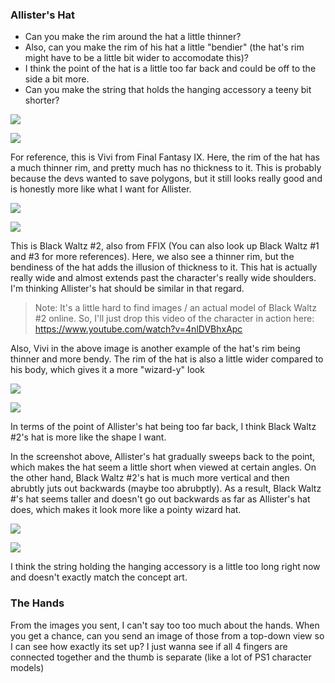 
### Allister's Hat

- Can you make the rim around the hat a little thinner?
- Also, can you make the rim of his hat a little "bendier" (the hat's rim might have to be a little bit wider to accomodate this)?
- I think the point of the hat is a little too far back and could be off to the side a bit more.
- Can you make the string that holds the hanging accessory a teeny bit shorter?

![](<../../../../_Meta/Attachments/Pasted image 20250530153103.png>)

![](<../../../../_Meta/Attachments/Pasted image 20250530153229.png>)

For reference, this is Vivi from Final Fantasy IX. Here, the rim of the hat has a much thinner rim, and pretty much has no thickness to it. This is probably because the devs wanted to save polygons, but it still looks really good and is honestly more like what I want for Allister.

![](<../../../../_Meta/Attachments/Black_Waltz_2-FFIX.PNG.webp>)

![](<../../../../_Meta/Attachments/Pasted image 20250530154229.png>)

This is Black Waltz #2, also from FFIX (You can also look up Black Waltz #1 and #3 for more references). Here, we also see a thinner rim, but the bendiness of the hat adds the illusion of thickness to it. This hat is actually really wide and almost extends past the character's really wide shoulders. I'm thinking Allister's hat should be similar in that regard.

> Note: It's a little hard to find images / an actual model of Black Waltz #2 online. So, I'll just drop this video of the character in action here: <https://www.youtube.com/watch?v=4nlDVBhxApc>

Also, Vivi in the above image is another example of the hat's rim being thinner and more bendy. The rim of the hat is also a little wider compared to his body, which gives it a more "wizard-y" look

![](<../../../../_Meta/Attachments/Pasted image 20250530160530.png>)

![](<../../../../_Meta/Attachments/Pasted image 20250530160546.png>)

In terms of the point of Allister's hat being too far back, I think Black Waltz #2's hat is more like the shape I want.

In the screenshot above, Allister's hat gradually sweeps back to the point, which makes the hat seem a little short when viewed at certain angles. On the other hand, Black Waltz #2's hat is much more vertical and then abrubtly juts out backwards (maybe too abrubptly). As a result, Black Waltz #'s hat seems taller and doesn't go out backwards as far as Allister's hat does, which makes it look more like a pointy wizard hat.

![](<../../../../_Meta/Attachments/Pasted image 20250530161245.png>)

![](<../../../../_Meta/Attachments/Pasted image 20250530161302.png>)

I think the string holding the hanging accessory is a little too long right now and doesn't exactly match the concept art.

### The Hands

From the images you sent, I can't say too too much about the hands. When you get a chance, can you send an image of those from a top-down view so I can see how exactly its set up? I just wanna see if all 4 fingers are connected together and the thumb is separate (like a lot of PS1 character models)
